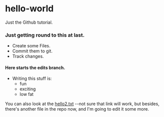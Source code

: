 # hello-world
Just the Github tutorial.

### Just getting round to this at last.
* Create some Files. 
* Commit them to git.
* Track changes.

#### Here starts the edits branch. 
* Writing this stuff is:
  * fun
  * exciting
  * low fat

You can also look at the [hello2.txt](./hello2.txt) --not sure that link will work,
but besides, there's another file in the repo now, and I'm going to edit it some more.

 
